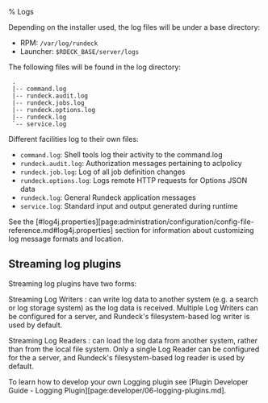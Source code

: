 % Logs

Depending on the installer used, the log files will be under a base
directory:

*   RPM: `/var/log/rundeck`
*   Launcher: `$RDECK_BASE/server/logs`

The following files will be found in the log directory:

     .
     |-- command.log
     |-- rundeck.audit.log
     |-- rundeck.jobs.log
     |-- rundeck.options.log
     |-- rundeck.log
     `-- service.log

Different facilities log to their own files:

* `command.log`: Shell tools log their activity to the command.log
* `rundeck.audit.log`: Authorization messages pertaining to aclpolicy
* `rundeck.job.log`: Log of all job definition changes
* `rundeck.options.log`: Logs remote HTTP requests for Options JSON data
* `rundeck.log`: General Rundeck application messages
* `service.log`: Standard input and output generated during runtime

See the [#log4j.properties][page:administration/configuration/config-file-reference.md#log4j.properties] section for information 
about customizing log message formats and location.

## Streaming log plugins

Streaming log plugins have two forms:

Streaming Log Writers
:   can write log data to another system (e.g. a search or log storage system) as the log data is received.  Multiple Log Writers can be configured for a server, and Rundeck's filesystem-based log writer is used by default.

Streaming Log Readers
:   can load the log data from another system, rather than from the local file system.  Only a single Log Reader can be configured for the a server, and Rundeck's filesystem-based log reader is used by default.

To learn how to develop your own Logging plugin
see [Plugin Developer Guide - Logging Plugin][page:developer/06-logging-plugins.md].
